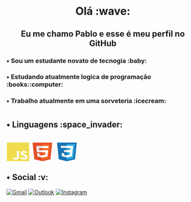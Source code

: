 <h1 align="center">Olá :wave:</h1>
<h2 align="center">Eu me chamo Pablo e esse é meu perfil no GitHub</h2>
<h3>• Sou um estudante novato de tecnogia :baby:
<h3>• Estudando atualmente logica de programação :books::computer:</h3>
<h3>• Trabalho atualmente em uma sorveteria :icecream:</h3>

#
<h2>• Linguagens :space_invader:</h2>
<div style="display: inline_block"><br>
    <img align="center" alt="Pablo-Js" height="50" width="60" src="https://raw.githubusercontent.com/devicons/devicon/master/icons/javascript/javascript-plain.svg">
    <img align="center" alt="Pablo-HTML" height="50" width="60" src="https://raw.githubusercontent.com/devicons/devicon/master/icons/html5/html5-original.svg">
    <img align="center" alt="Pablo-CSS" height="50" width="60" src="https://raw.githubusercontent.com/devicons/devicon/master/icons/css3/css3-original.svg">
</div>

##


<h2>• Social :v:</h2>

[![Gmail](https://img.shields.io/badge/Gmail-D14836?style=for-the-badge&logo=gmail&logoColor=white)](mailto:pabloexbox@gmail.com)
[![Outlook](https://img.shields.io/badge/Outlook-0078D4?style=for-the-badge&logo=microsoft-outlook&logoColor=white)](mailto:pabloauguusto@hotmail.com)
[![Instagram](https://img.shields.io/badge/Instagram-E4405F?style=for-the-badge&logo=instagram&logoColor=white)](https://www.instagram.com/pablo_auguusto/)
          
